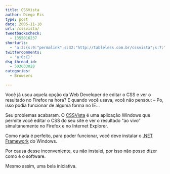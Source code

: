 ```yaml
---
title: CSSVista
author: Diego Eis
type: post
date: 2005-11-10
url: /cssvista/
tweetbackscheck:
  - 1355016237
shorturls:
  - 'a:3:{s:9:"permalink";s:32:"http://tableless.com.br/cssvista";s:7:"tinyurl";s:26:"http://tinyurl.com/4yur3ft";s:4:"isgd";s:19:"http://is.gd/1yf5dP";}'
twittercomments:
  - 'a:0:{}'
dsq_thread_id:
  - 503033828
categories:
  - Browsers

---
```

Você já usou aquela opção da Web Developer de editar o CSS e ver o resultado no Firefox na hora? E quando você usava, você não pensou: &#8211; Po, isso podia funcionar de alguma forma no IE&#8230; 

Seu problemas acabaram. O [CSSVista][1] é uma aplicação Windows que permite você editar o CSS do seu site e ver o resultado &#8220;ao vivo&#8221; simultanemente no Firefox e no Internet Explorer.
  
Como nada é perfeito, para poder funcionar, você deve instalar o [.NET Framework][2] do Windows. 

Por causa desse inconveniente, eu não instalei, por isso não posso dizer como é o software.
  
Mesmo assim, uma bela iniciativa.

 [1]: http://www.sitevista.com/cssvista/
 [2]: http://www.microsoft.com/downloads/details.aspx?FamilyID=0856eacb-4362-4b0d-8edd-aab15c5e04f5&DisplayLang=en